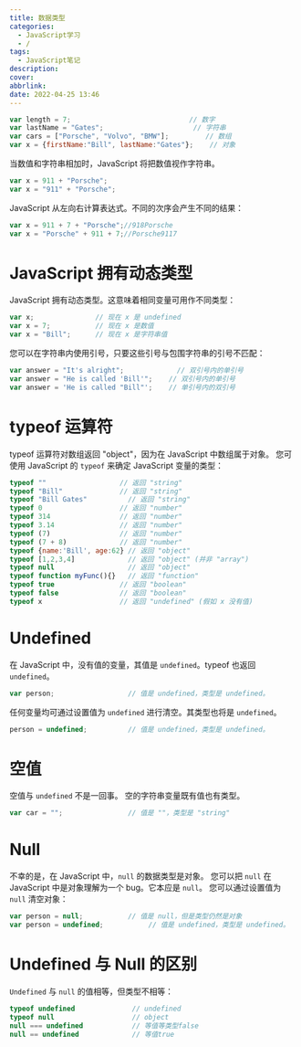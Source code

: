 ```yaml
---
title: 数据类型
categories:
  - JavaScript学习
  - /
tags:
  - JavaScript笔记
description: 
cover: 
abbrlink: 
date: 2022-04-25 13:46
---
```

```js
var length = 7;                             // 数字
var lastName = "Gates";                      // 字符串
var cars = ["Porsche", "Volvo", "BMW"];         // 数组
var x = {firstName:"Bill", lastName:"Gates"};    // 对象
```

当数值和字符串相加时，JavaScript 将把数值视作字符串。
```js
var x = 911 + "Porsche";
var x = "911" + "Porsche";
```

JavaScript 从左向右计算表达式。不同的次序会产生不同的结果：
```js
var x = 911 + 7 + "Porsche";//918Porsche
var x = "Porsche" + 911 + 7;//Porsche9117
```

# JavaScript 拥有动态类型
JavaScript 拥有动态类型。这意味着相同变量可用作不同类型：
```js
var x;               // 现在 x 是 undefined
var x = 7;           // 现在 x 是数值
var x = "Bill";      // 现在 x 是字符串值
```

您可以在字符串内使用引号，只要这些引号与包围字符串的引号不匹配：
```js
var answer = "It's alright";             // 双引号内的单引号
var answer = "He is called 'Bill'";    // 双引号内的单引号
var answer = 'He is called "Bill"';    // 单引号内的双引号
```

# typeof 运算符
typeof 运算符对数组返回 "object"，因为在 JavaScript 中数组属于对象。
您可使用 JavaScript 的 `typeof` 来确定 JavaScript 变量的类型：
```js
typeof ""                  // 返回 "string"
typeof "Bill"              // 返回 "string"
typeof "Bill Gates"          // 返回 "string"
typeof 0                   // 返回 "number"
typeof 314                 // 返回 "number"
typeof 3.14                // 返回 "number"
typeof (7)                 // 返回 "number"
typeof (7 + 8)             // 返回 "number"
typeof {name:'Bill', age:62} // 返回 "object"
typeof [1,2,3,4]             // 返回 "object" (并非 "array")
typeof null                  // 返回 "object"
typeof function myFunc(){}   // 返回 "function"
typeof true                // 返回 "boolean"
typeof false               // 返回 "boolean"
typeof x                   // 返回 "undefined" (假如 x 没有值)
```

# Undefined
在 JavaScript 中，没有值的变量，其值是 `undefined`。typeof 也返回 `undefined`。
```js
var person;                  // 值是 undefined，类型是 undefined。
```
任何变量均可通过设置值为 `undefined` 进行清空。其类型也将是 `undefined`。
```js
person = undefined;          // 值是 undefined，类型是 undefined。
```

# 空值
空值与 `undefined` 不是一回事。
空的字符串变量既有值也有类型。
```js
var car = "";                // 值是 ""，类型是 "string"
```

# Null
不幸的是，在 JavaScript 中，`null` 的数据类型是对象。
您可以把 `null` 在 JavaScript 中是对象理解为一个 bug。它本应是 `null`。
您可以通过设置值为 `null` 清空对象：
```js
var person = null;           // 值是 null，但是类型仍然是对象
var person = undefined;           // 值是 undefined，类型是 undefined。
```

# Undefined 与 Null 的区别
`Undefined` 与 `null` 的值相等，但类型不相等：
```js
typeof undefined              // undefined
typeof null                   // object
null === undefined            // 等值等类型false
null == undefined             // 等值true
```